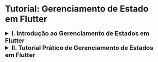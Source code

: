 # Tutorial: Gerenciamento de Estado em Flutter

<details>
<summary style="font-size: 20px; font-weight: bold;"> I. Introdução ao Gerenciamento de Estados em Flutter </summary>

O gerenciamento de estado é um conceito crucial em aplicativos Flutter, pois controla como as mudanças de estado (como interações do usuário) afetam a interface do usuário. Este tutorial fornecerá uma visão geral do gerenciamento de estado em Flutter, destacando a importância, os conceitos e algumas abordagens comuns.

## 1. O que é Gerenciamento de Estado?

Gerenciamento de estado refere-se ao **controle do estado** de um ou mais elementos da interface de usuário (UI), como campos de texto, botões, listas, etc. Em termos simples, o estado de um aplicativo é tudo o que pode mudar durante sua execução: valores de variáveis, entradas do usuário, seleções, etc.

O estado em Flutter pode ser algo tão simples quanto um campo de texto sendo preenchido, ou algo mais complexo, como dados de um carrinho de compras sendo atualizados à medida que o usuário adiciona produtos.

---

## 2. Por que o Gerenciamento de Estado é Importante?

O gerenciamento de estado desempenha um papel fundamental em:

- **Manutenção do código**: Um código bem estruturado com um gerenciamento de estado eficiente é mais fácil de ler e manter.
- **Padronização**: Ajuda a seguir boas práticas e convenções.
- **Testes**: Facilita a criação de testes, permitindo simulações de mudanças de estado e seus efeitos na UI.
- **Performance**: Controlar quando e como a UI é redesenhada com base em mudanças no estado evita renderizações desnecessárias, otimizando o desempenho.

---

## 3. Flutter e a Abordagem Declarativa

O Flutter usa um estilo **declarativo** para construir interfaces de usuário (UI). Isso significa que o Flutter redesenha a interface toda vez que o estado do aplicativo muda, para garantir que a UI esteja sempre sincronizada com o estado mais recente.

**Como funciona:**
- Quando o **estado** de um widget muda, o Flutter **reconstrói** automaticamente a UI associada àquele estado.
- **Mudança de estado** ➡️ **Atualização da UI**

---

## 4. Exemplo de Gerenciamento de Estado: MyLoginScreen, MyCatalog e MyCart

Considere um aplicativo simples com as seguintes telas:
- `MyLoginScreen`: Tela de login.
- `MyCatalog`: Tela de catálogo de produtos.
- `MyCart`: Tela do carrinho de compras.

Aqui está como o estado influencia as telas:

- O **estado de CART** se refere aos itens do carrinho, esse valor vai send alterado de acordo com os itens adicionados.
- O **estado de `MyCatalog`** depende do estado de login do usuário (ou seja, o usuário deve estar logado para acessar o catálogo).
- O **estado de `MyCart`** depende dos itens disponíveis no catálogo, ou seja, os produtos adicionados no carrinho são retirados do catálogo.


<div align="center">
  <img src="assets/imagem2.gif" alt="Teste" width="800px"  />
  <p><em>Fonte: https://docs.flutter.dev/data-and-backend/state-mgmt/intro </em></p>
</div>

---

## 5. Exemplo de Gerenciamento de Estado utilizando o `SetState`

A forma mais simples de gerenciar o estado em Flutter é utilizando o método `setState`, que faz parte da classe `StatefulWidget`. Esse método é responsável por notificar o Flutter que o estado interno de um widget foi alterado, o que resulta em um redesenho da interface.

### Como o `setState` Funciona?

Sempre que o método `setState` é chamado, o Flutter sabe que o estado de um widget mudou e, portanto, precisa reconstruir a parte relevante da interface. Isso é útil para pequenos casos onde o estado é local a um widget e não precisa ser compartilhado com outros componentes.

### `setState` é a Única Forma de Gerenciar Estado?

Não, o uso do setState é uma forma simples de gerenciar o estado, mas tem suas limitações. Ele funciona bem para casos em que o estado afeta apenas um widget ou uma pequena parte da interface. No entanto, em aplicações maiores e mais complexas, o uso de setState pode levar a problemas como:

- Código duplicado: Manter o estado em múltiplos widgets pode resultar em código duplicado, aumentando a dificuldade de manutenção.
- Dificuldade de compartilhamento de estado: Quando o estado precisa ser compartilhado entre várias partes da aplicação, o setState pode não ser eficiente.
- Impacto na performance: Redesenhar grandes partes da interface repetidamente pode causar degradação de desempenho, especialmente quando a lógica de estado se torna mais complexa.

### Alternativas ao `setState`
Para projetos maiores ou que demandam uma arquitetura mais robusta, existem outras soluções de gerenciamento de estado que são mais escaláveis e organizadas:

- **Provider** : Permite compartilhar o estado entre vários widgets de maneira eficiente.
- **Riverpod**: Uma versão aprimorada e mais segura do Provider.
- **Bloc/Cubit**: Uma abordagem baseada em eventos e streams, útil para separar a lógica de negócios da UI.
- **GetX**: Uma abordagem simples e leve para gerenciamento de estado, com recursos integrados de navegação e dependências.

</details>



<details>
<summary style="font-size: 20px; font-weight: bold;"> II. Tutorial Prático de Gerenciamento de Estados em Flutter</summary>

## Sumário
1. [Introdução](#1-introdução)
2. [Pré-requisitos](#2-pré-requisitos)
3. [Passo 1: Criando o Projeto Flutter](#3-criando-o-projeto-flutter)
4. [Implementando o Gerenciamento de Estado com `setState`](#4-implementando-o-gerenciamento-de-estado-com-setstate)
5. [Implementando o Provider para Gerenciamento Global de Estado](#5-implementando-o-provider-para-gerenciamento-global-de-estado)
6. [Conclusão](#6-conclusão)


## 1. Introdução

Neste tutorial, vamos desenvolver uma aplicação Flutter para ensinar o conceito de gerenciamento de estado em Flutter. Vamos começar com o método mais básico, que é o `setState`, e, em seguida, evoluir para uma abordagem mais avançada usando o pacote `Provider`.

O gerenciamento de estado é essencial em Flutter para lidar com a mudança de dados em uma interface. Conforme o aplicativo cresce, utilizar uma abordagem organizada para o estado se torna crucial para a manutenção e performance.

---

## 2. Pré-requisitos

Antes de começar, certifique-se de que você tenha os seguintes itens instalados:

- Flutter SDK ([Instalação do Flutter](https://flutter.dev/docs/get-started/install))
- Editor de código (Recomendado: VS Code ou Android Studio)
- Conhecimentos básicos de Flutter e Dart

---

## 3. Criando o Projeto Flutter

Vamos começar criando um novo projeto Flutter.
Nessa caso, utilizaremos o `Android Studio`.

### 3.1 Criando o Projeto

- Abra o Android Studio e vá em `> New Flutter Project`.  
- Em generator, selecione `Flutter` e clique em Next.
<div align="center">
  <img src="assets/new_flutter_project.png" alt="Teste" width="800px"  />
</div>

- Na próxima tela, você terá a opção de configurar o nome do projeto, o diretório onde ele será salvo, além de configurar a descrição do projeto, linguagens de programação e plataformas suportadas. Configure de acordo com suas preferências.
- Para fins de padronização neste tutorial, vamos usar as configurações descritas na imagem abaixo.
- Após definir todas as configurações, clique em `Create` para finalizar a criação do projeto.

<div align="center">
  <img src="assets/name_project.png" alt="Teste" width="800px"  />
</div>

- #### Agora que o projeto foi criado, você verá a estrutura de pastas no Android Studio com o código básico do Flutter já gerado.

---

## 4. Implementando o Gerenciamento de Estado com `setState`

Agora que o projeto foi criado, vamos implementar o gerenciamento de estado usando o método `setState`. 

O método `setState` é utilizado para atualizar a interface do usuário sempre que o estado de um componente mudar.

### 4.1 Criando a Interface Simples

Abra o arquivo `lib/main.dart`:

``` dart
import 'package:flutter/material.dart';

void main() {
  runApp(const MyApp());
}

class MyApp extends StatelessWidget {
  const MyApp({super.key});
  @override
  Widget build(BuildContext context) {
    return MaterialApp(
      title: 'Flutter Demo',
      theme: ThemeData(
        colorScheme: ColorScheme.fromSeed(seedColor: Colors.deepPurple),
        useMaterial3: true,
      ),
      home: const MyHomePage(title: 'Flutter Demo Home Page'),
    );
  }
}

class MyHomePage extends StatefulWidget {
  const MyHomePage({super.key, required this.title});
  final String title;

  @override
  State<MyHomePage> createState() => _MyHomePageState();
}

class _MyHomePageState extends State<MyHomePage> {
  int _counter = 0;

  void _incrementCounter() {
    setState(() {
      _counter++;
    });
  }

  @override
  Widget build(BuildContext context) {
    return Scaffold(
      appBar: AppBar(
        backgroundColor: Theme.of(context).colorScheme.inversePrimary,
        title: Text(widget.title),
      ),
      body: Center(
        child: Column(
          mainAxisAlignment: MainAxisAlignment.center,
          children: <Widget>[
            const Text(
              'You have pushed the button this many times:',
            ),
            Text(
              '$_counter',
              style: Theme.of(context).textTheme.headlineMedium,
            ),
          ],
        ),
      ),
      floatingActionButton: FloatingActionButton(
        onPressed: _incrementCounter,
        tooltip: 'Increment',
        child: const Icon(Icons.add),
      ),
    );
  }
}


```

<div align="center">
  <img src="assets/exemplo_setState.gif" alt="Teste" width="800px"/>
</div>

O código acima é o código padrão gerado pelo Flutter ao criar um novo projeto, mas também serve como um excelente exemplo para explicar o uso do `setState no gerenciamento de estado` local.

### O Papel da Função build() no Flutter
A função `build()` é responsável por descrever como a interface do usuário deve parecer naquele momento, com base no estado atual do widget. Ela é parte de todo widget Stateful ou Stateless no Flutter.
A função build() é chamada toda vez que há uma mudança no estado. Isso permite ao Flutter saber exatamente como a interface deve parecer naquele momento.

**Como Funciona:**
Quando o Flutter detecta uma mudança no estado (por exemplo, quando o usuário interage com um botão ou campo de texto), ele chama novamente a função `build()` para reconstruir a interface.

Essa reconstrução acontece porque, na abordagem declarativa, você não altera diretamente elementos da interface. Em vez disso, você muda o estado, e o Flutter automaticamente chama build() para reconstruir a árvore de widgets, refletindo as mudanças visuais necessárias.

### 4.2 Como o `setState` é usado nesse exemplo:
**Variável de Estado (_counter):**
A variável _counter dentro da classe _MyHomePageState é usada para armazenar o número de vezes que o botão foi pressionado. Ela representa o estado da aplicação.

**Função _incrementCounter():**
A função _incrementCounter usa o método setState para atualizar o valor da variável _counter. O método setState notifica o Flutter de que o estado mudou, resultando na reconstrução da UI com o novo valor de _counter.

**Atualização da Interface:**
Após a chamada de setState, o Flutter reconstrói os widgets que dependem da variável _counter. Nesse caso, a interface exibe o novo valor do contador no widget Text:

## 5. Implementando o Provider para Gerenciamento Global de Estado
Embora o setState funcione bem para pequenos aplicativos, ele não é ideal para aplicações maiores. Agora, vamos implementar o Provider, que oferece uma abordagem mais escalável e organizada para o gerenciamento de estado.

O Provider é uma biblioteca que permite compartilhar o estado entre diferentes partes da interface do aplicativo sem precisar passar dados manualmente de um widget para outro.

#### 5.1 Adicionando o Provider ao Projeto
No terminal, dentro do diretório do seu projeto Flutter, execute o seguinte comando para adicionar o pacote provider:
```
flutter pub add provider
```
Ou adicione a dependência do provider na pasta `pubspec.yaml`:

 ```
dependencies:
  flutter:
    sdk: flutter
  provider: ^6.0.0  
```

#### 5.2 Criando uma Interface Simples
Agora iremos implementar a mesma aplicação do passo 4, mas utilizando o provider para gerenciamento de estado.

Primeiramente crie a classe `counter.dart` e insira o código abaixo:
``` dart
import 'package:flutter/material.dart';

class Counter with ChangeNotifier {
  int _count = 0;

  int get count => _count;

  void increment() {
    _count++;
    notifyListeners();
  }
}
```
A classe `counter.dart` é uma classe simples que mantém o estado do contador (_count) e possui um método increment para aumentar o valor. O notifyListeners() notifica os widgets quando o valor muda.

No arquivo `main.dart` podemos substituir o código atual pelo código abaixo:
```dart
import 'package:flutter/material.dart';
import 'package:provider/provider.dart';
import 'counter.dart'; // Importe a classe do contador

void main() {
  runApp(
    ChangeNotifierProvider(
      create: (_) => Counter(),
      child: MyApp(),
    ),
  );
}

class MyApp extends StatelessWidget {
  @override
  Widget build(BuildContext context) {
    return MaterialApp(
      home: CounterScreen(),
    );
  }
}

class CounterScreen extends StatelessWidget {
  @override
  Widget build(BuildContext context) {
    return Scaffold(
      appBar: AppBar(title: Text('Contador Simples')),
      body: Center(
        child: Column(
          mainAxisAlignment: MainAxisAlignment.center,
          children: [
            Text('Valor do contador:'),
            // Exibindo o valor do contador
            Text(
              '${context.watch<Counter>().count}',
              style: TextStyle(fontSize: 40),
            ),
          ],
        ),
      ),
      floatingActionButton: FloatingActionButton(
        onPressed: () {
          context.read<Counter>().increment(); // Incrementa o contador
        },
        child: Icon(Icons.add),
      ),
    );
  }
}
```

O provider no código acima tem a função de gerenciar e compartilhar o estado de uma forma organizada e eficiente. No nosso exemplo, o `estado é o valor do contador`, que começa em 0 e é incrementado cada vez que o botão é pressionado.

**ChangeNotifierProvider:**
Este é o componente chave. Ele envolve a árvore de widgets (no caso, o MyApp) e fornece uma instância da classe Counter (modelo de estado).
Isso significa que qualquer widget dentro do MyApp pode acessar o estado do contador e ser notificado quando ele mudar.

**context.watch<Counter>():**
Esse método permite que um widget escute as mudanças no estado do contador.
No código, usamos isso para exibir o valor do contador. Quando o contador mudar (por exemplo, quando o botão de incremento for pressionado), esse widget será atualizado automaticamente.

**context.read<Counter>().increment():**
O método read permite acessar o estado, mas sem escutar suas mudanças. Usamos isso quando queremos executar uma ação, como incrementar o contador.
No exemplo, quando o botão de incremento é pressionado, o read chama o método increment() do Counter, que aumenta o valor do contador e notifica os widgets que estão escutando.

**notifyListeners():**
Dentro da classe Counter, sempre que o valor do contador muda, chamamos notifyListeners(). Isso faz com que todos os widgets que estão escutando o estado (através do watch) sejam notificados e atualizados.

Dessa forma, o provider organiza o código, evitando que você precise passar manualmente o estado de widget para widget.

## 6. Conclusão
Neste tutorial, abordamos duas formas de gerenciamento de estado no Flutter: o uso de `setState` para atualizações locais e o uso de `Provider` para um gerenciamento global de estado. O Provider é uma abordagem mais adequada para projetos maiores, onde o estado precisa ser compartilhado entre vários widgets.



</details>
